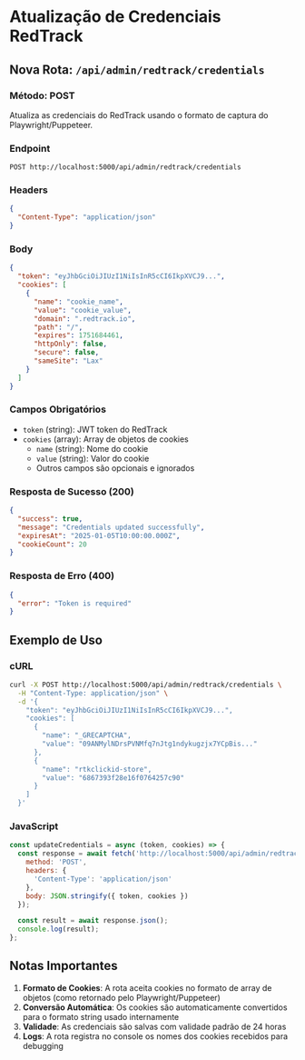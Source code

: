 # Atualização de Credenciais RedTrack

## Nova Rota: `/api/admin/redtrack/credentials`

### Método: POST

Atualiza as credenciais do RedTrack usando o formato de captura do Playwright/Puppeteer.

### Endpoint
```
POST http://localhost:5000/api/admin/redtrack/credentials
```

### Headers
```json
{
  "Content-Type": "application/json"
}
```

### Body
```json
{
  "token": "eyJhbGciOiJIUzI1NiIsInR5cCI6IkpXVCJ9...",
  "cookies": [
    {
      "name": "cookie_name",
      "value": "cookie_value",
      "domain": ".redtrack.io",
      "path": "/",
      "expires": 1751684461,
      "httpOnly": false,
      "secure": false,
      "sameSite": "Lax"
    }
  ]
}
```

### Campos Obrigatórios
- `token` (string): JWT token do RedTrack
- `cookies` (array): Array de objetos de cookies
  - `name` (string): Nome do cookie
  - `value` (string): Valor do cookie
  - Outros campos são opcionais e ignorados

### Resposta de Sucesso (200)
```json
{
  "success": true,
  "message": "Credentials updated successfully",
  "expiresAt": "2025-01-05T10:00:00.000Z",
  "cookieCount": 20
}
```

### Resposta de Erro (400)
```json
{
  "error": "Token is required"
}
```

## Exemplo de Uso

### cURL
```bash
curl -X POST http://localhost:5000/api/admin/redtrack/credentials \
  -H "Content-Type: application/json" \
  -d '{
    "token": "eyJhbGciOiJIUzI1NiIsInR5cCI6IkpXVCJ9...",
    "cookies": [
      {
        "name": "_GRECAPTCHA",
        "value": "09ANMylNDrsPVNMfq7nJtg1ndykugzjx7YCpBis..."
      },
      {
        "name": "rtkclickid-store",
        "value": "6867393f28e16f0764257c90"
      }
    ]
  }'
```

### JavaScript
```javascript
const updateCredentials = async (token, cookies) => {
  const response = await fetch('http://localhost:5000/api/admin/redtrack/credentials', {
    method: 'POST',
    headers: {
      'Content-Type': 'application/json'
    },
    body: JSON.stringify({ token, cookies })
  });

  const result = await response.json();
  console.log(result);
};
```

## Notas Importantes

1. **Formato de Cookies**: A rota aceita cookies no formato de array de objetos (como retornado pelo Playwright/Puppeteer)
2. **Conversão Automática**: Os cookies são automaticamente convertidos para o formato string usado internamente
3. **Validade**: As credenciais são salvas com validade padrão de 24 horas
4. **Logs**: A rota registra no console os nomes dos cookies recebidos para debugging